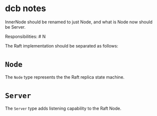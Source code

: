 # dcb notes


InnerNode should be renamed to just Node, and what is Node now should be Server.

Responsibilities:
    # N

The Raft implementation should be separated as follows:

# `Node`
The `Node` type represents the the Raft replica state machine.

# `Server`
The `Server` type adds listening capability to the Raft Node.
